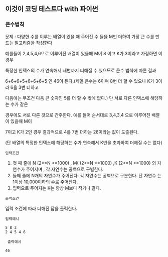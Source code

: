 ## 이것이 코딩 테스트다 with 파이썬 



### 큰수법칙

문제 : 다양한 수를 이루는 배열이 있을 때 주어진 수 들을 M번 더하여 가장 큰 수를 만드는 알고리즘을 작성한다 

예를들어 2,4,5,4,6으로 이루어진 배열이 있을때 M이 8 이고 K가 3이라고 가정하면 이 경우

특정한 인덱스의 수가 연속해서 세번까지 더해질 수 있으므로  큰수 법칙에 따른 결과 

6+6+6+5+6+6+6+5 인 46이 된다.(제일 큰수는 6이며 8번 더 할 수 있으나 K가 3이라 6을 3번 더하고 

다음에는 무조건 다음 큰 숫자인 5를 더 할 수 밖에 없다.) 단 서로 다른 인덱스에 해당하는 수가 같은 

경우에도 서로 다른 것으로 간주한다. 예를 들어 순서대로 3,4,3,4 으로 이루어진 배열이 있을때 M이

7이고 K가 2인 경우 결과적으로 4를 7번 더하는 28이라는 값이 도출된다.



(단  배열의 특정한 인덱스에 해당하는 수가 연속해서 K번을 초과하여 더해질 수는 없다)



`입력조건`   

1. 첫 째 줄에 N (2<=N <=1000) , M( (2<=N <=1000) ,K (2<=N <=1000) 의 자연수가  주어지며 , 각 자연수는 공백으로 구별한다.
2. 둘째 줄에 N개의 자연수가 주어진다. 각 자연수는 공백으로 구분한다. 단  자연수 는 1이상 10,000이하의 수로 주어진다.
3.  입력으로 주어지는 K는 항상 M보다 작거나 같다.



`출력조건`   

  입력 조건에 따라 더해진 답을 출력한다. 



`입력예시` 

```
5 8 3
2 4 5 4 6
```



` 출력예시` 

```
46
```

